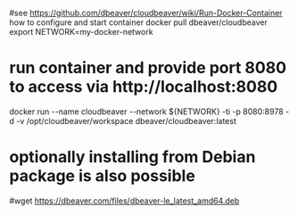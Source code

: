 #see https://github.com/dbeaver/cloudbeaver/wiki/Run-Docker-Container how to configure and start container
docker pull dbeaver/cloudbeaver
export NETWORK=my-docker-network
# run container and provide port 8080 to access via http://localhost:8080
docker run --name cloudbeaver --network ${NETWORK} -ti -p 8080:8978 -d -v /opt/cloudbeaver/workspace dbeaver/cloudbeaver:latest

# optionally installing from Debian package is also possible
#wget https://dbeaver.com/files/dbeaver-le_latest_amd64.deb